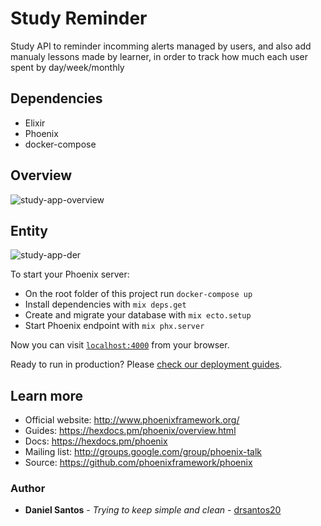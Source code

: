 
# Study Reminder
Study API to reminder incomming alerts managed by users, and also add manualy lessons made by learner, in order to track how much each user spent by day/week/monthly 

## Dependencies
 * Elixir
 * Phoenix
 * docker-compose

## Overview

![study-app-overview](/img/study-app-overview.jpeg)

## Entity

![study-app-der](/img/study-app-der.jpeg)


To start your Phoenix server:

  * On the root folder of this project run `docker-compose up`
  * Install dependencies with `mix deps.get`
  * Create and migrate your database with `mix ecto.setup`
  * Start Phoenix endpoint with `mix phx.server`

Now you can visit [`localhost:4000`](http://localhost:4000) from your browser.

Ready to run in production? Please [check our deployment guides](https://hexdocs.pm/phoenix/deployment.html).

## Learn more

  * Official website: http://www.phoenixframework.org/
  * Guides: https://hexdocs.pm/phoenix/overview.html
  * Docs: https://hexdocs.pm/phoenix
  * Mailing list: http://groups.google.com/group/phoenix-talk
  * Source: https://github.com/phoenixframework/phoenix


### Author

* **Daniel Santos** - *Trying to keep simple and clean* - [drsantos20](https://github.com/drsantos20)
